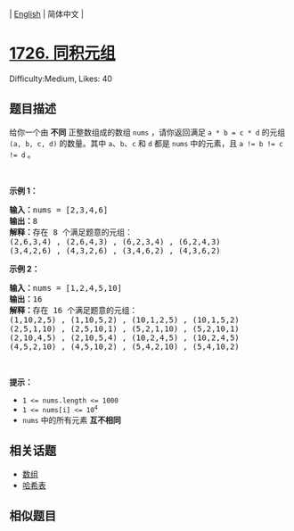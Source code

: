 
| [English](README_EN.md) | 简体中文 |

# [1726. 同积元组](https://leetcode.cn/problems/tuple-with-same-product/)
Difficulty:Medium, Likes: 40

## 题目描述

<p>给你一个由 <strong>不同</strong> 正整数组成的数组 <code>nums</code> ，请你返回满足&nbsp;<code>a * b = c * d</code> 的元组<em> </em><code>(a, b, c, d)</code><em> </em>的数量。其中 <code>a</code>、<code>b</code>、<code>c</code> 和 <code>d</code> 都是 <code>nums</code> 中的元素，且 <code>a != b != c != d</code> 。</p>

<p>&nbsp;</p>

<p><strong>示例 1：</strong></p>

<pre>
<strong>输入：</strong>nums = [2,3,4,6]
<strong>输出：</strong>8
<strong>解释：</strong>存在 8 个满足题意的元组：
(2,6,3,4) , (2,6,4,3) , (6,2,3,4) , (6,2,4,3)
(3,4,2,6) , (4,3,2,6) , (3,4,6,2) , (4,3,6,2)
</pre>

<p><strong>示例 2：</strong></p>

<pre>
<strong>输入：</strong>nums = [1,2,4,5,10]
<strong>输出：</strong>16
<strong>解释：</strong>存在 16 个满足题意的元组：
(1,10,2,5) , (1,10,5,2) , (10,1,2,5) , (10,1,5,2)
(2,5,1,10) , (2,5,10,1) , (5,2,1,10) , (5,2,10,1)
(2,10,4,5) , (2,10,5,4) , (10,2,4,5) , (10,2,4,5)
(4,5,2,10) , (4,5,10,2) , (5,4,2,10) , (5,4,10,2)
</pre>

<p>&nbsp;</p>

<p><strong>提示：</strong></p>

<ul>
	<li><code>1 &lt;= nums.length &lt;= 1000</code></li>
	<li><code>1 &lt;= nums[i] &lt;= 10<sup>4</sup></code></li>
	<li><code>nums</code> 中的所有元素 <strong>互不相同</strong></li>
</ul>


## 相关话题

- [数组](https://leetcode.cn/tag/array/)
- [哈希表](https://leetcode.cn/tag/hash-table/)

## 相似题目

